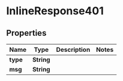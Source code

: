 # InlineResponse401

## Properties
Name | Type | Description | Notes
------------ | ------------- | ------------- | -------------
**type** | **String** |  | 
**msg** | **String** |  | 
